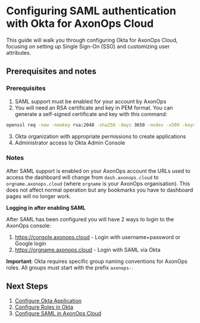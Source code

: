 # Configuring SAML authentication with Okta for AxonOps Cloud

This guide will walk you through configuring Okta for AxonOps Cloud, focusing on setting up Single Sign-On (SSO) and customizing user attributes.

## Prerequisites and notes

### Prerequisites

1. SAML support must be enabled for your account by AxonOps
2. You will need an RSA certificate and key in PEM format. You can generate a self-signed certificate and key with this command:
```bash
openssl req -new -newkey rsa:2048 -sha256 -days 3650 -nodes -x509 -keyout saml.key -out saml.crt
```
3. Okta organization with appropriate permissions to create applications
4. Administrator access to Okta Admin Console

### Notes

After SAML support is enabled on your AxonOps account the URLs used to access the dashboard will change from `dash.axonops.cloud` to `orgname.axonops.cloud` (where `orgname` is your AxonOps organisation). This does not affect normal operation but any bookmarks you have to dashboard pages will no longer work.

**Logging in after enabling SAML**

After SAML has been configured you will have 2 ways to login to the AxonOps console:

1. https://console.axonops.cloud - Login with username+password or Google login
2. https://orgname.axonops.cloud - Login with SAML via Okta

**Important**: Okta requires specific group naming conventions for AxonOps roles. All groups must start with the prefix `axonops-`.

## Next Steps

1. [Configure Okta Application](01-okta-app.md)
2. [Configure Roles in Okta](02-okta-roles.md)
3. [Configure SAML in AxonOps Cloud](03-axonops-saml-okta.md)